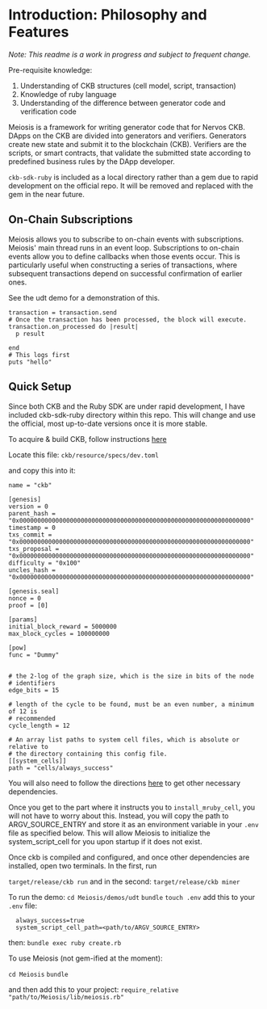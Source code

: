 # Introduction: Philosophy and Features

*Note: This readme is a work in progress and subject to frequent change.*

Pre-requisite knowledge:
1. Understanding of CKB structures (cell model, script, transaction)
2. Knowledge of ruby language
3. Understanding of the difference between generator code and verification code

Meiosis is a framework for writing generator code that for Nervos CKB. DApps on the CKB are divided into generators and verifiers. Generators create new state and submit it to the blockchain (CKB). Verifiers are the scripts, or smart contracts, that validate the submitted state according to predefined business rules by the DApp developer.

`ckb-sdk-ruby` is included as a local directory rather than a gem due to rapid development on the official repo. It will be removed and replaced with the gem in the near future.

## On-Chain Subscriptions

Meiosis allows you to subscribe to on-chain events with subscriptions. Meiosis' main thread runs in an event loop. Subscriptions to on-chain events allow you to define callbacks when those events occur. This is particularly useful when constructing a series of transactions, where subsequent transactions depend on successful confirmation of earlier ones.

See the udt demo for a demonstration of this.


```
transaction = transaction.send
# Once the transaction has been processed, the block will execute.
transaction.on_processed do |result|
  p result

end
# This logs first
puts "hello"
```
## Quick Setup

Since both CKB and the Ruby SDK are under rapid development, I have included ckb-sdk-ruby directory within this repo. This will change and use the official, most up-to-date versions once it is more stable.

To acquire & build CKB, follow instructions [here](https://github.com/nervosnetwork/ckb/blob/develop/docs/get-ckb.md)

Locate this file: `ckb/resource/specs/dev.toml`

and copy this into it:

```
name = "ckb"

[genesis]
version = 0
parent_hash = "0x0000000000000000000000000000000000000000000000000000000000000000"
timestamp = 0
txs_commit = "0x0000000000000000000000000000000000000000000000000000000000000000"
txs_proposal = "0x0000000000000000000000000000000000000000000000000000000000000000"
difficulty = "0x100"
uncles_hash = "0x0000000000000000000000000000000000000000000000000000000000000000"

[genesis.seal]
nonce = 0
proof = [0]

[params]
initial_block_reward = 5000000
max_block_cycles = 100000000

[pow]
func = "Dummy"


# the 2-log of the graph size, which is the size in bits of the node
# identifiers
edge_bits = 15

# length of the cycle to be found, must be an even number, a minimum of 12 is
# recommended
cycle_length = 12

# An array list paths to system cell files, which is absolute or relative to
# the directory containing this config file.
[[system_cells]]
path = "cells/always_success"
```

You will also need to follow the directions [here](https://github.com/nervosnetwork/ckb-demo-ruby) to get other necessary dependencies.

Once you get to the part where it instructs you to `install_mruby_cell`, you will not have to worry about this. Instead, you will copy the path to ARGV_SOURCE_ENTRY and store it as an environment variable in your `.env` file as specified below. This will allow Meiosis to initialize the system_script_cell for you upon startup if it does not exist.

Once ckb is compiled and configured, and once other dependencies are installed, open two terminals. In the first, run

`target/release/ckb run`
and in the second:
`target/release/ckb miner`

To run the demo:
`cd Meiosis/demos/udt`
`bundle`
`touch .env`
add this to your `.env` file:
```
  always_success=true
  system_script_cell_path=<path/to/ARGV_SOURCE_ENTRY>
```
then:
`bundle exec ruby create.rb`

To use Meiosis (not gem-ified at the moment):

`cd Meiosis`
`bundle`

and then add this to your project:
`require_relative "path/to/Meiosis/lib/meiosis.rb"`

